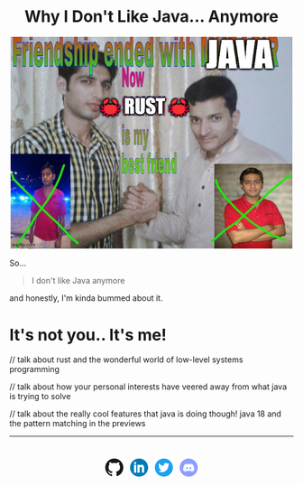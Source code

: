 <h1 align="center">Why I Don't Like Java... Anymore</h1>

<div align="center">
    <img src="../../images/blog/articles/why_i_dont_like_java_anymore/friendship_over_java.png" width="500">
</div>

So...

> I don't like Java anymore

and honestly, I'm kinda bummed about it. 

# 

# It's not you.. It's me!

// talk about rust and the wonderful world of low-level systems programming

// talk about how your personal interests have veered away from what java is trying to solve

// talk about the really cool features that java is doing though! java 18 and the pattern matching in the previews

- - - - 

<br>

<div align="center" style="padding-top: 8px">
    <a style="padding-left: 4px; padding-right: 4px" href="https://github.com/sgoudham" target="_blank" rel="noopener noreferrer"><img src="../../images/icons/github.png"></a>
    <a style="padding-left: 4px; padding-right: 4px" href="https://linkedin.com/in/sgoudham" target="_blank" rel="noopener noreferrer"><img src="../../images/icons/linkedin.png"></a>
    <a style="padding-left: 4px; padding-right: 4px" href="https://twitter.com/RealGoudham" target="_blank" rel="noopener noreferrer"><img src="../../images/icons/twitter.png"></a>
    <a style="padding-left: 4px; padding-right: 4px" href="https://discord.bio/p/hammy" target="_blank" rel="noopener noreferrer"><img src="../../images/icons/discord.png"></a>
</div>
